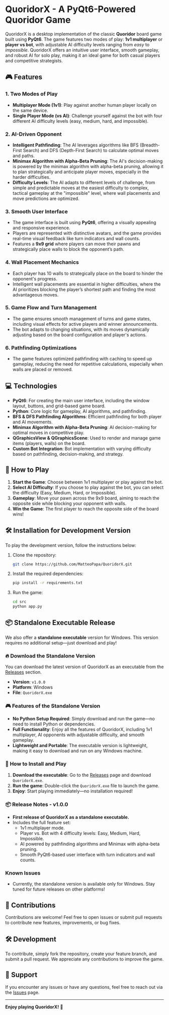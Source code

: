# QuoridorX - A PyQt6-Powered Quoridor Game

QuoridorX is a desktop implementation of the classic **Quoridor** board game built using **PyQt6**. The game features two modes of play: **1v1 multiplayer** or **player vs bot**, with adjustable AI difficulty levels ranging from *easy* to *impossible*. QuoridorX offers an intuitive user interface, smooth gameplay, and robust AI for solo play, making it an ideal game for both casual players and competitive strategists.

## 🎮 Features

### 1. **Two Modes of Play**
   - **Multiplayer Mode (1v1)**: Play against another human player locally on the same device.
   - **Single Player Mode (vs AI)**: Challenge yourself against the bot with four different AI difficulty levels (easy, medium, hard, and impossible).

### 2. **AI-Driven Opponent**
   - **Intelligent Pathfinding**: The AI leverages algorithms like BFS (Breadth-First Search) and DFS (Depth-First Search) to calculate optimal moves and paths.
   - **Minimax Algorithm with Alpha-Beta Pruning**: The AI's decision-making is powered by the minimax algorithm with alpha-beta pruning, allowing it to plan strategically and anticipate player moves, especially in the harder difficulties.
   - **Difficulty Levels**: The AI adapts to different levels of challenge, from simple and predictable moves at the easiest difficulty to complex, tactical gameplay at the "impossible" level, where wall placements and move predictions are optimized.

### 3. **Smooth User Interface**
   - The game interface is built using **PyQt6**, offering a visually appealing and responsive experience.
   - Players are represented with distinctive avatars, and the game provides real-time visual feedback like turn indicators and wall counts.
   - Features a **9x9 grid** where players can move their pawns and strategically place walls to block the opponent’s path.

### 4. **Wall Placement Mechanics**
   - Each player has 10 walls to strategically place on the board to hinder the opponent's progress.
   - Intelligent wall placements are essential in higher difficulties, where the AI prioritizes blocking the player’s shortest path and finding the most advantageous moves.

### 5. **Game Flow and Turn Management**
   - The game ensures smooth management of turns and game states, including visual effects for active players and winner announcements.
   - The bot adapts to changing situations, with its moves dynamically adjusting based on the board configuration and player's actions.

### 6. **Pathfinding Optimizations**
   - The game features optimized pathfinding with caching to speed up gameplay, reducing the need for repetitive calculations, especially when walls are placed or removed.

## 💻 Technologies

- **PyQt6**: For creating the main user interface, including the window layout, buttons, and grid-based game board.
- **Python**: Core logic for gameplay, AI algorithms, and pathfinding.
- **BFS & DFS Pathfinding Algorithms**: Efficient pathfinding for both player and AI movements.
- **Minimax Algorithm with Alpha-Beta Pruning**: AI decision-making for optimal moves in competitive play.
- **QGraphicsView & QGraphicsScene**: Used to render and manage game items (players, walls) on the board.
- **Custom Bot Integration**: Bot implementation with varying difficulty based on pathfinding, decision-making, and strategy.

## 🚀 How to Play

1. **Start the Game**: Choose between 1v1 multiplayer or play against the bot.
2. **Select AI Difficulty**: If you choose to play against the bot, you can select the difficulty (Easy, Medium, Hard, or Impossible).
3. **Gameplay**: Move your pawn across the 9x9 board, aiming to reach the opposite side while blocking your opponent with walls.
4. **Win the Game**: The first player to reach the opposite side of the board wins!

## 🛠️ Installation for Development Version

To play the development version, follow the instructions below:

1. Clone the repository:
   ```bash
   git clone https://github.com/MatteoPapa/QuoridorX.git
   ```
2. Install the required dependencies:
   ```bash
   pip install -r requirements.txt
   ```
3. Run the game:
   ```bash
   cd src
   python app.py
   ```

## 📦 Standalone Executable Release

We also offer a **standalone executable** version for Windows. This version requires no additional setup—just download and play!

### 🔥 **Download the Standalone Version**

You can download the latest version of QuoridorX as an executable from the [Releases](https://github.com/MatteoPapa/QuoridorX/releases) section.

- **Version**: `v1.0.0`
- **Platform**: Windows
- **File**: `QuoridorX.exe`

### 🎮 **Features of the Standalone Version**

- **No Python Setup Required**: Simply download and run the game—no need to install Python or dependencies.
- **Full Functionality**: Enjoy all the features of QuoridorX, including 1v1 multiplayer, AI opponents with adjustable difficulty, and smooth gameplay.
- **Lightweight and Portable**: The executable version is lightweight, making it easy to download and run on any Windows machine.

### 📝 **How to Install and Play**

1. **Download the executable**: Go to the [Releases](https://github.com/MatteoPapa/QuoridorX/releases) page and download `QuoridorX.exe`.
2. **Run the game**: Double-click the `QuoridorX.exe` file to launch the game.
3. **Enjoy**: Start playing immediately—no installation required!

### 📦 **Release Notes - v1.0.0**

- **First release of QuoridorX as a standalone executable.**
- Includes the full feature set:
  - 1v1 multiplayer mode.
  - Player vs. Bot with 4 difficulty levels: Easy, Medium, Hard, Impossible.
  - AI powered by pathfinding algorithms and Minimax with alpha-beta pruning.
  - Smooth PyQt6-based user interface with turn indicators and wall counts.

### Known Issues
- Currently, the standalone version is available only for Windows. Stay tuned for future releases on other platforms!

## 👥 Contributions

Contributions are welcome! Feel free to open issues or submit pull requests to contribute new features, improvements, or bug fixes.

## 🛠️ Development

To contribute, simply fork the repository, create your feature branch, and submit a pull request. We appreciate any contributions to improve the game.

## 💬 Support

If you encounter any issues or have any questions, feel free to reach out via the [Issues](https://github.com/MatteoPapa/QuoridorX/issues) page.

---

**Enjoy playing QuoridorX!** 🎉

